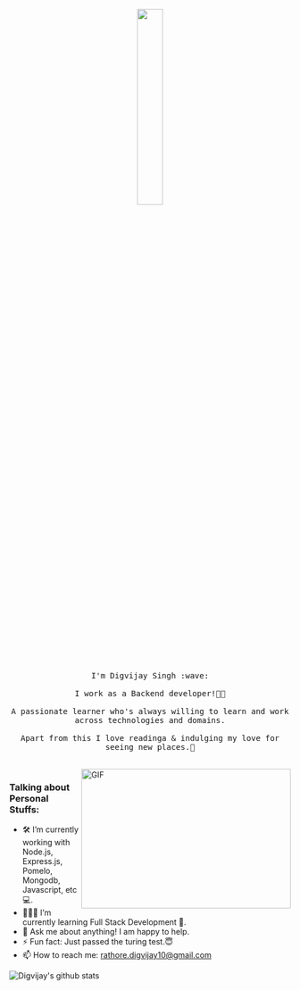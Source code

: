 <p align="center">
  <img src="https://media.giphy.com/media/MeJgB3yMMwIaHmKD4z/giphy.gif" width="30%">
  <br><br>
  <samp>
    I'm Digvijay Singh :wave:
    <br><br>
    I work as a Backend developer!👨‍💻
    <br><br>
    A passionate learner who's always willing to learn and work across technologies and domains. 
    <br><br>
    Apart from this I love readinga & indulging my love for seeing new places.🤩
  </samp>
</p>

<br>

<img align="right" height="250" width="375" alt="GIF" src="https://raw.githubusercontent.com/digvijay-r/digvijay-r/master/gifs/coder.gif" />

### Talking about Personal Stuffs:

- 🛠 I’m currently working with Node.js, Express.js, Pomelo, <br /> Mongodb, Javascript, etc 💻.
- 👨🏻‍💻 I’m currently learning Full Stack Development 🚀.
- 💬 Ask me about anything! I am happy to help.
- ⚡ Fun fact: Just passed the turing test.😇
- 📫 How to reach me: rathore.digvijay10@gmail.com

![Digvijay's github stats](https://github-readme-stats.vercel.app/api?username=digvijay-r&show_icons=true&title_color=fff&icon_color=79ff97&text_color=9f9f9f&bg_color=151515)
